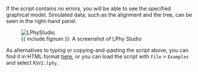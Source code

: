 
If the script contains no errors, you will be able to see the
specified graphical model.
Simulated data, such as the alignment and the tree, can be seen in the
right-hand panel.

<figure class="image">
  <img src="LinguaPhyloStudio.png" alt="LPhyStudio">
  <figcaption>{{ include.fignum }}: A screenshot of LPhy Studio</figcaption>
</figure>

As alternatives to typing or copying-and-pasting the script above,
you can find it in HTML format [here](./lphy.html), or you can load
the script with `File` > `Examples` and select `RSV2.lphy`.

